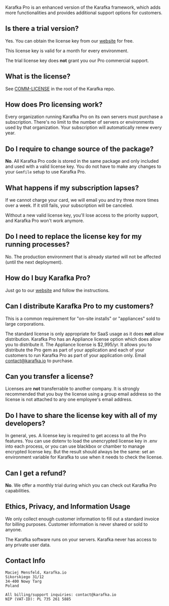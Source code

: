 Karafka Pro is an enhanced version of the Karafka framework, which adds more functionalities and provides additional support options for customers.

## Is there a trial version?

Yes. You can obtain the license key from our [website](https://karafka.io) for free.

This license key is valid for a month for every environment.

The trial license key does **not** grant you our Pro commercial support.

## What is the license?

See [COMM-LICENSE](https://github.com/karafka/karafka/blob/master/LICENSE-COMM) in the root of the Karafka repo.

## How does Pro licensing work?

Every organization running Karafka Pro on its own servers must purchase a subscription. There's no limit to the number of servers or environments used by that organization. Your subscription will automatically renew every year.

## Do I require to change source of the package?

**No**. All Karafka Pro code is stored in the same package and only included and used with a valid license key. You do not have to make any changes to your `Gemfile` setup to use Karafka Pro.

## What happens if my subscription lapses?

If we cannot charge your card, we will email you and try three more times over a week. If it still fails, your subscription will be canceled.

Without a new valid license key, you'll lose access to the priority support, and Karafka Pro won't work anymore.

## Do I need to replace the license key for my running processes?

No. The production environment that is already started will not be affected (until the next deployment).

## How do I buy Karafka Pro?

Just go to our [website](https://karafka.io) and follow the instructions.

## Can I distribute Karafka Pro to my customers?

This is a common requirement for "on-site installs" or "appliances" sold to large corporations.

The standard license is only appropriate for SaaS usage as it does **not** allow distribution. Karafka Pro has an Appliance license option which does allow you to distribute it. The Appliance license is $2,995/yr. It allows you to distribute the Pro gem as part of your application and each of your customers to run Karafka Pro as part of your application only. Email contact@karafka.io to purchase.

## Can you transfer a license?

Licenses are **not** transferrable to another company. It is strongly recommended that you buy the license using a group email address so the license is not attached to any one employee's email address.

## Do I have to share the license key with all of my developers?

In general, yes. A license key is required to get access to all the Pro features. You can use dotenv to load the unencrypted license key in .env into each process, or you can use blackbox or chamber to manage encrypted license key. But the result should always be the same: set an environment variable for Karafka to use when it needs to check the license.

## Can I get a refund?

**No**. We offer a monthly trial during which you can check out Karafka Pro capabilities.

## Ethics, Privacy, and Information Usage

We only collect enough customer information to fill out a standard invoice for billing purposes. Customer information is never shared or sold to anyone.

The Karafka software runs on your servers. Karafka never has access to any private user data.

## Contact Info

```
Maciej Mensfeld, Karafka.io
Sikorskiego 31/12
34-400 Nowy Targ
Poland

All billing/support inquiries: contact@karafka.io
NIP (VAT-ID): PL 735 261 5885
```
